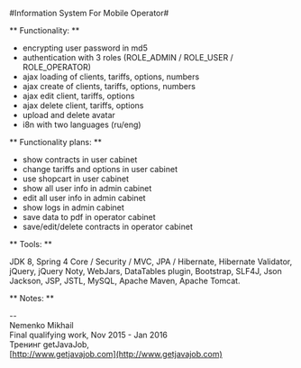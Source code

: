 #Information System For Mobile Operator#

** Functionality: **

+ encrypting user password in md5
+ authentication with 3 roles (ROLE_ADMIN / ROLE_USER / ROLE_OPERATOR) 
+ ajax loading of clients, tariffs, options, numbers
+ ajax create of clients, tariffs, options, numbers 
+ ajax edit client, tariffs, options   
+ ajax delete client, tariffs, options   
+ upload and delete avatar   
+ i8n with two languages (ru/eng)   

** Functionality plans: **

+ show contracts in user cabinet
+ change tariffs and options in user cabinet
+ use shopcart in user cabinet
+ show all user info in admin cabinet
+ edit all user info in admin cabinet
+ show logs in admin cabinet
+ save data to pdf in operator cabinet
+ save/edit/delete contracts in operator cabinet

** Tools: **  

 JDK 8, Spring 4 Core / Security / MVC, JPA / Hibernate, Hibernate Validator, jQuery, jQuery Noty, WebJars, DataTables plugin, Bootstrap, SLF4J, Json Jackson, JSP, JSTL, MySQL, Apache Maven, Apache Tomcat.  

** Notes: **  

-- 
<br>Nemenko Mikhail
<br>Final qualifying work, Nov 2015 - Jan 2016 
<br>Тренинг getJavaJob,   
[http://www.getjavajob.com](http://www.getjavajob.com)
